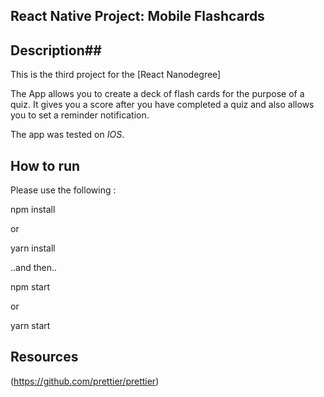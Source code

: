 ## React Native Project: Mobile Flashcards ##


## Description##

This is the third project for the [React Nanodegree]

The App allows you to create a deck of flash cards for the purpose of a quiz. It gives you a score after you have completed a quiz and also allows you to set a reminder notification.

The app was tested on *IOS*.


## How to run ##
Please use the following :

npm install

or 

yarn install

..and then..

npm start

or

yarn start


## Resources ##
(https://github.com/prettier/prettier)